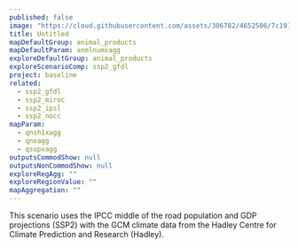 ```yaml
---
published: false
image: "https://cloud.githubusercontent.com/assets/306782/4652506/7c191516-54a5-11e4-8b51-5e9a8c363c4b.png"
title: Untitled
mapDefaultGroup: animal_products
mapDefaultParam: anmlnumxagg
exploreDefaultGroup: animal_products
exploreScenarioComp: ssp2_gfdl
project: baseline
related: 
  - ssp2_gfdl
  - ssp2_miroc
  - ssp2_ipsl
  - ssp2_nocc
mapParam: 
  - qnsh1xagg
  - qnxagg
  - qsupxagg
outputsCommodShow: null
outputsNonCommodShow: null
exploreRegAgg: ""
exploreRegionValue: ""
mapAggregation: ""
---
```



This scenario uses the IPCC middle of the road population and GDP projections (SSP2) with the GCM climate data from the Hadley Centre for Climate Prediction and Research (Hadley).
